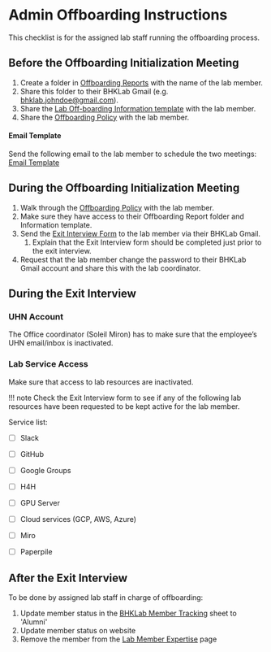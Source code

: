 # Admin Offboarding Instructions

This checklist is for the assigned lab staff running the offboarding process.

## Before the Offboarding Initialization Meeting
1. Create a folder in [Offboarding Reports](https://drive.google.com/open?id=1QfFFfN4sKITbvyqEB_9QrdgW6ETulWk9) with the name of the lab member.
1. Share this folder to their BHKLab Gmail (e.g. bhklab.johndoe@gmail.com).
1. Share the [Lab Off-boarding Information template](https://docs.google.com/document/d/1KhnDPSIPqvjw7__1ACFVlBg7tS21bKxaR5AdPV6voUs/edit?tab=t.0) with the lab member.
1. Share the [Offboarding Policy](index.md) with the lab member.

#### Email Template
Send the following email to the lab member to schedule the two meetings: [Email Template](offboarding_initialization.emltpl)
    


## During the Offboarding Initialization Meeting
1. Walk through the [Offboarding Policy](index.md) with the lab member.
1. Make sure they have access to their Offboarding Report folder and Information template.
1. Send the [Exit Interview Form](https://docs.google.com/forms/d/1HEtSofzgdJ-RPYh8rB02RkIdUJ1lRl24OHYSWfpGYLE/edit) to the lab member via their BHKLab Gmail.
    1. Explain that the Exit Interview form should be completed just prior to the exit interview.
1. Request that the lab member change the password to their BHKLab Gmail account and share this with the lab coordinator.

## During the Exit Interview

### UHN Account
The Office coordinator (Soleil Miron) has to make sure that the employee’s UHN email/inbox is inactivated. 

### Lab Service Access
Make sure that access to lab resources are inactivated.

!!! note
    Check the Exit Interview form to see if any of the following lab resources have been requested to be kept active for the lab member.

Service list:

* [ ] Slack
* [ ] GitHub
* [ ] Google Groups
* [ ] H4H
* [ ] GPU Server
* [ ] Cloud services (GCP, AWS, Azure)
* [ ] Miro
* [ ] Paperpile


## After the Exit Interview
To be done by assigned lab staff in charge of offboarding:

1. Update member status in the [BHKLab Member Tracking](https://docs.google.com/spreadsheets/d/1chXQ5U3NL4EZ1ALw7JxmRCmrT0W4SVTt_gT8LUfBHmQ/edit?gid=1405839011#gid=1405839011) sheet to 'Alumni'
1. Update member status on website
1. Remove the member from the [Lab Member Expertise](../Onboarding/lab_member_expertise.md) page
